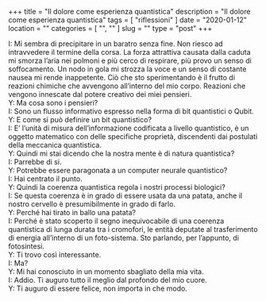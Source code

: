 +++
title = "Il dolore come esperienza quantistica"
description = "Il dolore come esperienza quantistica"
tags = [ "riflessioni" ]
date = "2020-01-12"
location = ""
categories = [
  "",
  ""
]
slug = ""
type = "post"
+++

I: Mi sembra di precipitare in un baratro senza fine. Non riesco ad intravvedere il termine della corsa. La forza attrattiva causata dalla caduta mi smorza l’aria nei polmoni e più cerco di respirare, più provo un senso di soffocamento. Un nodo in gola mi strozza la voce e un senso di costante nausea mi rende inappetente. Ciò che sto sperimentando è il frutto di reazioni chimiche che avvengono all’interno del mio corpo. Reazioni che vengono innescate dal potere creativo dei miei pensieri.<BR>
Y: Ma cosa sono i pensieri? <BR>
I: Sono un flusso informativo espresso nella forma di bit quantistici o Qubit.<BR>
Y: E come si può definire un bit quantistico? <BR>
I: E’ l’unità di misura dell’informazione codificata a livello quantistico, è un oggetto matematico con delle specifiche proprietà, discendenti dai postulati della meccanica quantistica. <br>
Y: Quindi mi stai dicendo che la nostra mente è di natura quantistica? <BR>
I: Parrebbe di si. <BR>
Y: Potrebbe essere paragonata a un computer neurale quantistico? <BR>
I: Hai centrato il punto.<BR>
Y: Quindi la coerenza quantistica regola i nostri processi biologici? <BR>
I: Se questa coerenza è in grado di essere usata da una patata, anche il nostro cervello è presumibilmente in grado di farlo. <BR>
Y: Perché hai tirato in ballo una patata? <BR>
I: Perché è stato scoperto il segno inequivocabile di una coerenza quantistica di lunga durata tra i cromofori, le entità deputate al trasferimento di energia all’interno di un foto-sistema. Sto parlando, per l’appunto, di fotosintesi. <BR>
Y: Ti trovo così interessante. <BR>
I: Ma? <BR>
Y: Mi hai conosciuto in un momento sbagliato della mia vita. <BR> 
I: Addio. Ti auguro tutto il meglio dal profondo del mio cuore. <BR>
Y: Ti auguro di essere felice, non importa in che modo. <BR>

